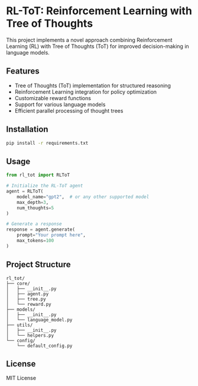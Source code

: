 # RL-ToT: Reinforcement Learning with Tree of Thoughts

This project implements a novel approach combining Reinforcement Learning (RL) with Tree of Thoughts (ToT) for improved decision-making in language models.

## Features

- Tree of Thoughts (ToT) implementation for structured reasoning
- Reinforcement Learning integration for policy optimization
- Customizable reward functions
- Support for various language models
- Efficient parallel processing of thought trees

## Installation

```bash
pip install -r requirements.txt
```

## Usage

```python
from rl_tot import RLToT

# Initialize the RL-ToT agent
agent = RLToT(
    model_name="gpt2",  # or any other supported model
    max_depth=3,
    num_thoughts=5
)

# Generate a response
response = agent.generate(
    prompt="Your prompt here",
    max_tokens=100
)
```

## Project Structure

```
rl_tot/
├── core/
│   ├── __init__.py
│   ├── agent.py
│   ├── tree.py
│   └── reward.py
├── models/
│   ├── __init__.py
│   └── language_model.py
├── utils/
│   ├── __init__.py
│   └── helpers.py
└── config/
    └── default_config.py
```

## License

MIT License
